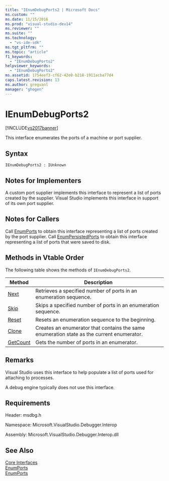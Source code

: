 ```yaml
---
title: "IEnumDebugPorts2 | Microsoft Docs"
ms.custom: ""
ms.date: 11/15/2016
ms.prod: "visual-studio-dev14"
ms.reviewer: ""
ms.suite: ""
ms.technology: 
  - "vs-ide-sdk"
ms.tgt_pltfrm: ""
ms.topic: "article"
f1_keywords: 
  - "IEnumDebugPorts2"
helpviewer_keywords: 
  - "IEnumDebugPorts2"
ms.assetid: 1754eef3-cf62-42e0-b218-1911acba77d4
caps.latest.revision: 13
ms.author: gregvanl
manager: "ghogen"
---
```

# IEnumDebugPorts2
[!INCLUDE[vs2017banner](../../../includes/vs2017banner.md)]

This interface enumerates the ports of a machine or port supplier.  
  
## Syntax  
  
```  
IEnumDebugPorts2 : IUnknown  
```  
  
## Notes for Implementers  
 A custom port supplier implements this interface to represent a list of ports created by the supplier. Visual Studio implements this interface in support of its own port supplier.  
  
## Notes for Callers  
 Call [EnumPorts](../../../extensibility/debugger/reference/idebugportsupplier2-enumports.md) to obtain this interface representing a list of ports created by the port supplier. Call [EnumPersistedPorts](../../../extensibility/debugger/reference/idebugportsupplier3-enumpersistedports.md) to obtain this interface representing a list of ports that were saved to disk.  
  
## Methods in Vtable Order  
 The following table shows the methods of `IEnumDebugPorts2`.  
  
|Method|Description|  
|------------|-----------------|  
|[Next](../../../extensibility/debugger/reference/ienumdebugports2-next.md)|Retrieves a specified number of ports in an enumeration sequence.|  
|[Skip](../../../extensibility/debugger/reference/ienumdebugports2-skip.md)|Skips a specified number of ports in an enumeration sequence.|  
|[Reset](../../../extensibility/debugger/reference/ienumdebugports2-reset.md)|Resets an enumeration sequence to the beginning.|  
|[Clone](../../../extensibility/debugger/reference/ienumdebugports2-clone.md)|Creates an enumerator that contains the same enumeration state as the current enumerator.|  
|[GetCount](../../../extensibility/debugger/reference/ienumdebugports2-getcount.md)|Gets the number of ports in an enumerator.|  
  
## Remarks  
 Visual Studio uses this interface to help populate a list of ports used for attaching to processes.  
  
 A debug engine typically does not use this interface.  
  
## Requirements  
 Header: msdbg.h  
  
 Namespace: Microsoft.VisualStudio.Debugger.Interop  
  
 Assembly: Microsoft.VisualStudio.Debugger.Interop.dll  
  
## See Also  
 [Core Interfaces](../../../extensibility/debugger/reference/core-interfaces.md)   
 [EnumPorts](../../../extensibility/debugger/reference/idebugcoreserver2-enumports.md)   
 [EnumPorts](../../../extensibility/debugger/reference/idebugportsupplier2-enumports.md)

